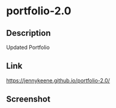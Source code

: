 # portfolio-2.0
## Description
Updated Portfolio

## Link
https://jennykeene.github.io/portfolio-2.0/

## Screenshot
